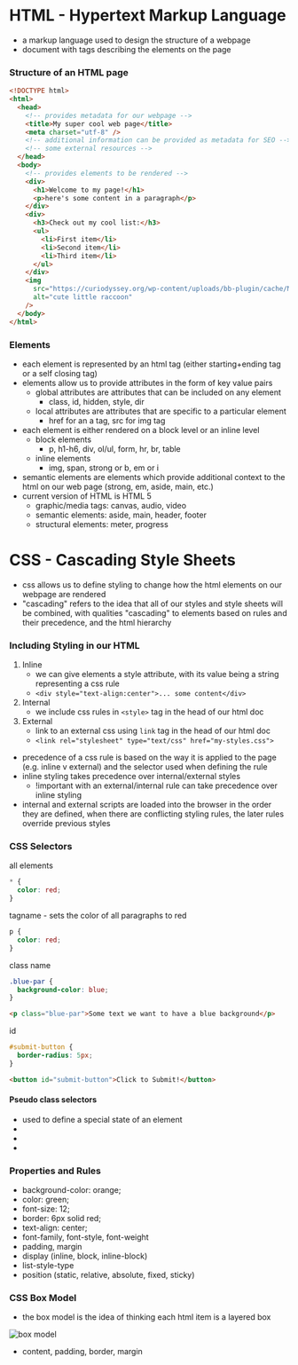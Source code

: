 # HTML - Hypertext Markup Language

- a markup language used to design the structure of a webpage
- document with tags describing the elements on the page

### Structure of an HTML page

```html
<!DOCTYPE html>
<html>
  <head>
    <!-- provides metadata for our webpage -->
    <title>My super cool web page</title>
    <meta charset="utf-8" />
    <!-- additional information can be provided as metadata for SEO -->
    <!-- some external resources -->
  </head>
  <body>
    <!-- provides elements to be rendered -->
    <div>
      <h1>Welcome to my page!</h1>
      <p>here's some content in a paragraph</p>
    </div>
    <div>
      <h3>Check out my cool list:</h3>
      <ul>
        <li>First item</li>
        <li>Second item</li>
        <li>Third item</li>
      </ul>
    </div>
    <img
      src="https://curiodyssey.org/wp-content/uploads/bb-plugin/cache/Mammals-Raccoon-square.jpg"
      alt="cute little raccoon"
    />
  </body>
</html>
```

### Elements

- each element is represented by an html tag (either starting+ending tag or a self closing tag)
- elements allow us to provide attributes in the form of key value pairs
  - global attributes are attributes that can be included on any element
    - class, id, hidden, style, dir
  - local attributes are attributes that are specific to a particular element
    - href for an a tag, src for img tag
- each element is either rendered on a block level or an inline level
  - block elements
    - p, h1-h6, div, ol/ul, form, hr, br, table
  - inline elements
    - img, span, strong or b, em or i
- semantic elements are elements which provide additional context to the html on our web page (strong, em, aside, main, etc.)
- current version of HTML is HTML 5
  - graphic/media tags: canvas, audio, video
  - semantic elements: aside, main, header, footer
  - structural elements: meter, progress

# CSS - Cascading Style Sheets

- css allows us to define styling to change how the html elements on our webpage are rendered
- "cascading" refers to the idea that all of our styles and style sheets will be combined, with qualities "cascading" to elements based on rules and their precedence, and the html hierarchy

### Including Styling in our HTML

1. Inline
   - we can give elements a style attribute, with its value being a string representing a css rule
   - `<div style="text-align:center">... some content</div>`
2. Internal
   - we include css rules in `<style>` tag in the head of our html doc
3. External
   - link to an external css using `link` tag in the head of our html doc
   - `<link rel="stylesheet" type="text/css" href="my-styles.css">`

- precedence of a css rule is based on the way it is applied to the page (e.g. inline v external) and the selector used when defining the rule
- inline styling takes precedence over internal/external styles
  - !important with an external/internal rule can take precedence over inline styling
- internal and external scripts are loaded into the browser in the order they are defined, when there are conflicting styling rules, the later rules override previous styles

### CSS Selectors

all elements

```css
* {
  color: red;
}
```

tagname - sets the color of all paragraphs to red

```css
p {
  color: red;
}
```

class name

```css
.blue-par {
  background-color: blue;
}
```

```html
<p class="blue-par">Some text we want to have a blue background</p>
```

id

```css
#submit-button {
  border-radius: 5px;
}
```

```html
<button id="submit-button">Click to Submit!</button>
```

#### Pseudo class selectors

- used to define a special state of an element
- [element]: active
- [element]: checked
- [element]: visited

### Properties and Rules

- background-color: orange;
- color: green;
- font-size: 12;
- border: 6px solid red;
- text-align: center;
- font-family, font-style, font-weight
- padding, margin
- display (inline, block, inline-block)
- list-style-type
- position (static, relative, absolute, fixed, sticky)

### CSS Box Model

- the box model is the idea of thinking each html item is a layered box

<img src="https://www.washington.edu/accesscomputing/webd2/student/unit3/images/boxmodel.gif" alt="box model" />

- content, padding, border, margin
